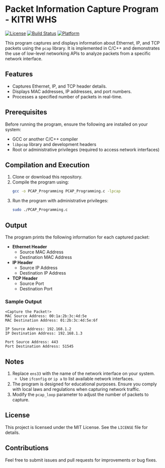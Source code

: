 # Packet Information Capture Program - KITRI WHS

[![License](https://img.shields.io/badge/license-MIT-green)](LICENSE)
[![Build Status](https://img.shields.io/badge/build-passing-brightgreen)](#)
[![Platform](https://img.shields.io/badge/platform-Linux-blue)](#)


This program captures and displays information about Ethernet, IP, and TCP packets using the `pcap` library. It is implemented in C/C++ and demonstrates the use of low-level networking APIs to analyze packets from a specific network interface.

## Features
- Captures Ethernet, IP, and TCP header details.
- Displays MAC addresses, IP addresses, and port numbers.
- Processes a specified number of packets in real-time.

## Prerequisites

Before running the program, ensure the following are installed on your system:

- GCC or another C/C++ compiler
- `libpcap` library and development headers
- Root or administrative privileges (required to access network interfaces)

## Compilation and Execution

1. Clone or download this repository.
2. Compile the program using:
   ```bash
   gcc -o PCAP_Programming PCAP_Programming.c -lpcap
   ```
3. Run the program with administrative privileges:
   ```bash
   sudo ./PCAP_Programming.c
   ```

## Output

The program prints the following information for each captured packet:
- **Ethernet Header**
  - Source MAC Address
  - Destination MAC Address
- **IP Header**
  - Source IP Address
  - Destination IP Address
- **TCP Header**
  - Source Port
  - Destination Port

### Sample Output
```
<Capture the Packet!>
MAC Source Address: 00:1a:2b:3c:4d:5e
MAC Destination Address: 01:2b:3c:4d:5e:6f

IP Source Address: 192.168.1.2
IP Destination Address: 192.168.1.3

Port Source Address: 443
Port Destination Address: 51545
```
## Notes

1. Replace `ens33` with the name of the network interface on your system.
   - Use `ifconfig` or `ip a` to list available network interfaces.
2. The program is designed for educational purposes. Ensure you comply with local laws and regulations when capturing network traffic.
3. Modify the `pcap_loop` parameter to adjust the number of packets to capture.

## License

This project is licensed under the MIT License. See the `LICENSE` file for details.

## Contributions

Feel free to submit issues and pull requests for improvements or bug fixes.
